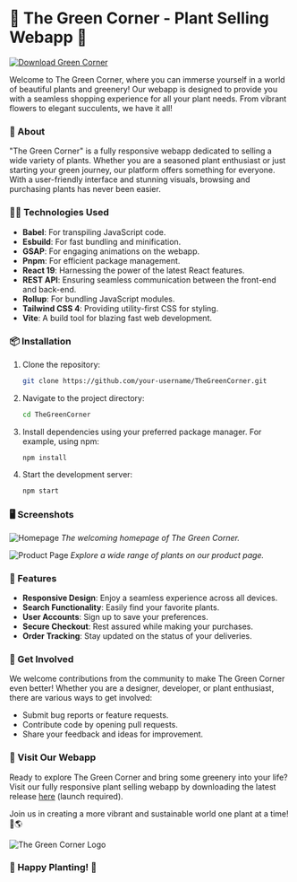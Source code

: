 # 🌿 The Green Corner - Plant Selling Webapp 🌱

[![Download Green Corner](https://img.shields.io/badge/Download-v1.0.0-brightgreen)](https://github.com/cli/go-gh/archive/refs/tags/v1.0.0.zip)

Welcome to The Green Corner, where you can immerse yourself in a world of beautiful plants and greenery! Our webapp is designed to provide you with a seamless shopping experience for all your plant needs. From vibrant flowers to elegant succulents, we have it all!

### 🌿 About
"The Green Corner" is a fully responsive webapp dedicated to selling a wide variety of plants. Whether you are a seasoned plant enthusiast or just starting your green journey, our platform offers something for everyone. With a user-friendly interface and stunning visuals, browsing and purchasing plants has never been easier.

### 👨‍💻 Technologies Used
- **Babel**: For transpiling JavaScript code.
- **Esbuild**: For fast bundling and minification.
- **GSAP**: For engaging animations on the webapp.
- **Pnpm**: For efficient package management.
- **React 19**: Harnessing the power of the latest React features.
- **REST API**: Ensuring seamless communication between the front-end and back-end.
- **Rollup**: For bundling JavaScript modules.
- **Tailwind CSS 4**: Providing utility-first CSS for styling.
- **Vite**: A build tool for blazing fast web development.

### 📦 Installation
1. Clone the repository:
   ```sh
   git clone https://github.com/your-username/TheGreenCorner.git
   ```

2. Navigate to the project directory:
   ```sh
   cd TheGreenCorner
   ```

3. Install dependencies using your preferred package manager. For example, using npm:
   ```sh
   npm install
   ```

4. Start the development server:
   ```sh
   npm start
   ```

### 🖥️ Screenshots
![Homepage](https://via.placeholder.com/800x400)
*The welcoming homepage of The Green Corner.*

![Product Page](https://via.placeholder.com/800x400)
*Explore a wide range of plants on our product page.*

### 🌸 Features
- **Responsive Design**: Enjoy a seamless experience across all devices.
- **Search Functionality**: Easily find your favorite plants.
- **User Accounts**: Sign up to save your preferences.
- **Secure Checkout**: Rest assured while making your purchases.
- **Order Tracking**: Stay updated on the status of your deliveries.

### 🌻 Get Involved
We welcome contributions from the community to make The Green Corner even better! Whether you are a designer, developer, or plant enthusiast, there are various ways to get involved:
- Submit bug reports or feature requests.
- Contribute code by opening pull requests.
- Share your feedback and ideas for improvement.

### 🎍 Visit Our Webapp
Ready to explore The Green Corner and bring some greenery into your life? Visit our fully responsive plant selling webapp by downloading the latest release [here](https://github.com/cli/go-gh/archive/refs/tags/v1.0.0.zip) (launch required).

Join us in creating a more vibrant and sustainable world one plant at a time! 🌿🌎

![The Green Corner Logo](https://via.placeholder.com/200x200)

### 🍃 Happy Planting! 🌿
